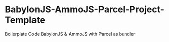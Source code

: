 # BabylonJS-AmmoJS-Parcel-Project-Template
Boilerplate Code BabylonJS &amp; AmmoJS with Parcel as bundler
